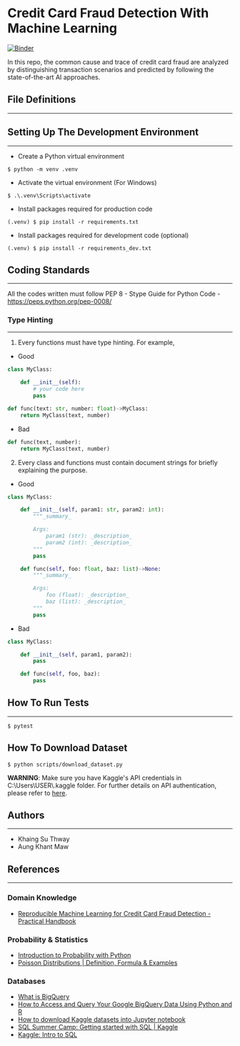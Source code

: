 # Credit Card Fraud Detection With Machine Learning
[![Binder](https://mybinder.org/badge_logo.svg)](https://mybinder.org/v2/gh/KhaingSuThway/Credit-card-fraud-detection-with-machine-learning/main)

In this repo, the common cause and trace of credit card fraud are analyzed by  distinguishing transaction scenarios and predicted by following the state-of-the-art AI approaches. 

## File Definitions
---

## Setting Up The Development Environment
---
* Create a Python virtual environment
```
$ python -m venv .venv
```
* Activate the virtual environment (For Windows)
```
$ .\.venv\Scripts\activate
```
* Install packages required for production code
```
(.venv) $ pip install -r requirements.txt
```
* Install packages required for development code (optional)
```
(.venv) $ pip install -r requirements_dev.txt
```

## Coding Standards
---
All the codes written must follow PEP 8 - Stype Guide for Python Code - https://peps.python.org/pep-0008/

### Type Hinting
---
1. Every functions must have type hinting. For example,
* Good
```python
class MyClass:
    
    def __init__(self):
        # your code here
        pass

def func(text: str, number: float)->MyClass:
    return MyClass(text, number)
```
* Bad
```python
def func(text, number):
    return MyClass(text, number)
```
2. Every class and functions must contain document strings for briefly explaining the purpose.
* Good
```python
class MyClass:

    def __init__(self, param1: str, param2: int):
        """_summary_

        Args:
            param1 (str): _description_
            param2 (int): _description_
        """
        pass

    def func(self, foo: float, baz: list)->None:
        """_summary_

        Args:
            foo (float): _description_
            baz (list): _description_
        """
        pass

```
* Bad
```python
class MyClass:

    def __init__(self, param1, param2):
        pass

    def func(self, foo, baz):
        pass
```

## How To Run Tests
---
```
$ pytest
```

## How To Download Dataset
```
$ python scripts/download_dataset.py
```
**WARNING**: Make sure you have Kaggle's API credentials in C:\Users\USER\\.kaggle folder. For further details on API authentication, please refer to [here](https://www.kaggle.com/docs/api).
## Authors
---
- Khaing Su Thway
- Aung Khant Maw

## References
---
### Domain Knowledge

- [Reproducible Machine Learning for Credit Card Fraud Detection - Practical Handbook](https://fraud-detection-handbook.github.io/fraud-detection-handbook/Foreword.html)

### Probability & Statistics
- [Introduction to Probability with Python](https://ethanweed.github.io/pythonbook/04.02-probability.html)
- [Poisson Distributions | Definition, Formula & Examples](https://www.scribbr.com/statistics/poisson-distribution/)

### Databases
- [What is BigQuery](https://www.youtube.com/watch?v=d3MDxC_iuaw)
- [How to Access and Query Your Google BigQuery Data Using Python and R](https://www.rudderstack.com/guides/how-to-access-and-query-your-bigquery-data-using-python-and-r/)
- [How to download Kaggle datasets into Jupyter notebook](https://www.geeksforgeeks.org/how-to-download-kaggle-datasets-into-jupyter-notebook/)
- [SQL Summer Camp: Getting started with SQL | Kaggle](https://www.youtube.com/watch?v=jYQoQfFzJRw&t=2139s)
- [Kaggle: Intro to SQL](https://www.kaggle.com/learn/intro-to-sql)